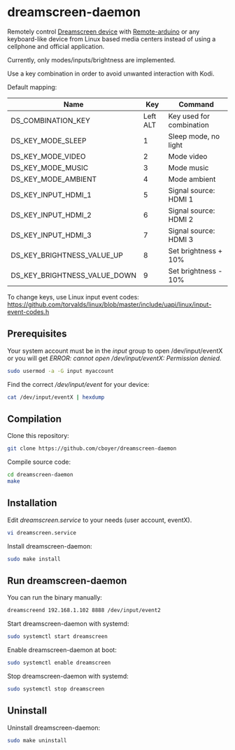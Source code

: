 # dreamscreen-daemon
Remotely control [Dreamscreen device](https://www.dreamscreentv.com) with [Remote-arduino](https://github.com/cboyer/remote-arduino) or any keyboard-like device from Linux based media centers instead of using a cellphone and official application.

Currently, only modes/inputs/brightness are implemented.

Use a key combination in order to avoid unwanted interaction with Kodi.

Default mapping:

Name | Key | Command
--- | --- | ---
DS_COMBINATION_KEY | Left ALT | Key used for combination
DS_KEY_MODE_SLEEP | 1 | Sleep mode, no light
DS_KEY_MODE_VIDEO | 2 | Mode video
DS_KEY_MODE_MUSIC | 3 | Mode music
DS_KEY_MODE_AMBIENT | 4 | Mode ambient
DS_KEY_INPUT_HDMI_1 | 5 | Signal source: HDMI 1
DS_KEY_INPUT_HDMI_2 | 6 | Signal source: HDMI 2
DS_KEY_INPUT_HDMI_3 | 7 | Signal source: HDMI 3
DS_KEY_BRIGHTNESS_VALUE_UP | 8 | Set brightness + 10%
DS_KEY_BRIGHTNESS_VALUE_DOWN | 9 | Set brightness - 10%

To change keys, use Linux input event codes: https://github.com/torvalds/linux/blob/master/include/uapi/linux/input-event-codes.h

## Prerequisites

Your system account must be in the *input* group to open /dev/input/eventX or you will get *ERROR: cannot open /dev/input/eventX: Permission denied.*

```bash
sudo usermod -a -G input myaccount
```

Find the correct */dev/input/event* for your device:
```bash
cat /dev/input/eventX | hexdump
```

## Compilation

Clone this repository:
```bash
git clone https://github.com/cboyer/dreamscreen-daemon
```

Compile source code:
```bash
cd dreamscreen-daemon
make
```

## Installation

Edit *dreamscreen.service* to your needs (user account, eventX).
```bash
vi dreamscreen.service
```

Install dreamscreen-daemon:
```bash
sudo make install
```

## Run dreamscreen-daemon

You can run the binary manually:
```bash
dreamscreend 192.168.1.102 8888 /dev/input/event2
```

Start dreamscreen-daemon with systemd:
```bash
sudo systemctl start dreamscreen
```

Enable dreamscreen-daemon at boot:
```bash
sudo systemctl enable dreamscreen
```

Stop dreamscreen-daemon with systemd:
```bash
sudo systemctl stop dreamscreen
```

## Uninstall

Uninstall dreamscreen-daemon:
```bash
sudo make uninstall
```
